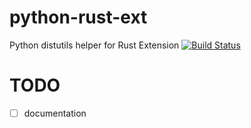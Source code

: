 # python-rust-ext
Python distutils helper for Rust Extension [![Build Status](https://travis-ci.org/cocuh/python-rust-ext.svg?branch=master)](https://travis-ci.org/cocuh/python-rust-ext)

# TODO
- [ ] documentation
